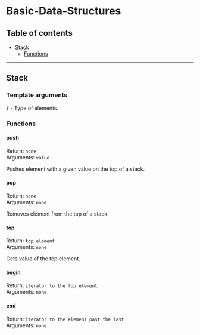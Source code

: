 # Basic-Data-Structures

## Table of contents
- [Stack](#stack)
  - [Functions](#functions)

---

## Stack

### Template arguments
`T` - Type of elements.

### Functions

#### push

Return: `none`
<br>
Arguments: `value`

Pushes element with a given value on the top of a stack.

#### pop

Return: `none`
<br>
Arguments: `none`

Removes element from the top of a stack.

#### top

Return: `top element`
<br>
Arguments: `none`

Gets value of the top element.

#### begin
Return: `iterator to the top element`
<br>
Arguments: `none`

#### end
Return: `iterator to the element past the last`
<br>
Arguments: `none`
